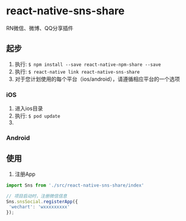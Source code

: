 # react-native-sns-share
RN微信、微博、QQ分享插件


 ## 起步
 
 1. 执行: `$ npm install --save react-native-npm-share --save`
 2. 执行: `$ react-native link react-native-sns-share`
 3. 对于您计划使用的每个平台（ios/android），请遵循相应平台的一个选项
 
 ### iOS
 1. 进入ios目录
 2. 执行: `$ pod update`
 3.
 
 ### Android
 
 ## 使用
 
 1. 注册App
 ```js
import Sns from './src/react-native-sns-share/index'

// 项目启动时，注册微信信息
Sns.snsSocial.registerApp({
  'wechart': 'wxxxxxxxxx'
});
```
